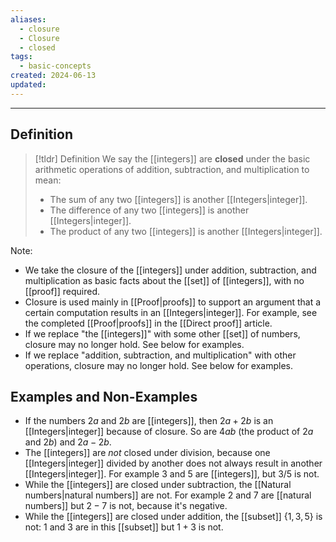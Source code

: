 ```yaml
---
aliases:
  - closure
  - Closure
  - closed
tags:
  - basic-concepts
created: 2024-06-13
updated:
---
```

---
## Definition 

> [!tldr] Definition
> We say the [[integers]] are **closed** under the basic arithmetic operations of addition, subtraction, and multiplication to mean: 
> - The sum of any two [[integers]] is another [[Integers|integer]]. 
> - The difference of any two [[integers]] is another [[Integers|integer]].
> - The product of any two [[integers]] is another [[Integers|integer]]. 

Note: 
- We take the closure of the [[integers]] under addition, subtraction, and multiplication as basic facts about the [[set]] of [[integers]], with no [[proof]] required. 
- Closure is used mainly in [[Proof|proofs]] to support an argument that a certain computation results in an [[Integers|integer]]. For example, see the completed [[Proof|proofs]] in the [[Direct proof]] article. 
- If we replace "the [[integers]]" with some other [[set]] of numbers, closure may no longer hold. See below for examples. 
- If we replace "addition, subtraction, and multiplication" with other operations, closure may no longer hold. See below for examples. 

## Examples and Non-Examples

- If the numbers $2a$ and $2b$ are [[integers]], then $2a+2b$ is an [[Integers|integer]] because of closure. So are $4ab$ (the product of $2a$ and $2b$) and $2a-2b$. 
- The [[integers]] are *not* closed under division, because one [[Integers|integer]] divided by another does not always result in another [[Integers|integer]]. For example $3$ and $5$ are [[integers]], but $3/5$ is not. 
- While the [[integers]] are closed under subtraction, the [[Natural numbers|natural numbers]] are not. For example $2$ and $7$ are [[natural numbers]] but $2-7$ is not, because it's negative. 
- While the [[integers]] are closed under addition, the [[subset]] $\{1,3,5\}$ is not: $1$ and $3$ are in this [[subset]] but $1+3$ is not. 
